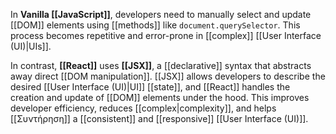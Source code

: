 In **Vanilla [[JavaScript]]**, developers need to manually select and update [[DOM]] elements using [[methods]] like `document.querySelector`. This process becomes repetitive and error-prone in [[complex]] [[User Interface (UI)|UIs]].

In contrast, **[[React]]** uses **[[JSX]]**, a [[declarative]] syntax that abstracts away direct [[DOM manipulation]]. [[JSX]] allows developers to describe the desired [[User Interface (UI)|UI]] [[state]], and [[React]] handles the creation and update of [[DOM]] elements under the hood. This improves developer efficiency, reduces [[complex|complexity]], and helps [[Συντήρηση]] a [[consistent]] and [[responsive]] [[User Interface (UI)]].